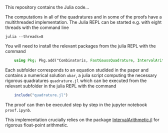 This repository contains the Julia code...

The computations in all of the quadratures and in some of the proofs have a multithreaded implementation. The Julia REPL can be started e.g. with eight threads with the command line

    julia --threads=8

You will need to install the relevant packages from the julia REPL with the command

```julia
    using Pkg; Pkg.add("Combinatoris, FastGaussQuadrature, IntervalArithmetic, LaTeXStrings, Plots, Polynomials, PolynomialRoots, Random, Serialization")
```

Each subfolder corresponds to an equation studided in the paper and contains a numerical solution `ubar`, a julia script computing the necessary rigorous quadratures `quadrature.jl` which can be executed from the relevant subfolder in the julia REPL with the command

```julia
    include("quadrature.jl")
```

The proof can then be executed step by step in the jupyter notebook `proof.ipynb`.

This implementation crucially relies on the package [IntervalArithmetic.jl](https://github.com/JuliaIntervals/IntervalArithmetic.jl) for rigorous float-point arithmetic.
